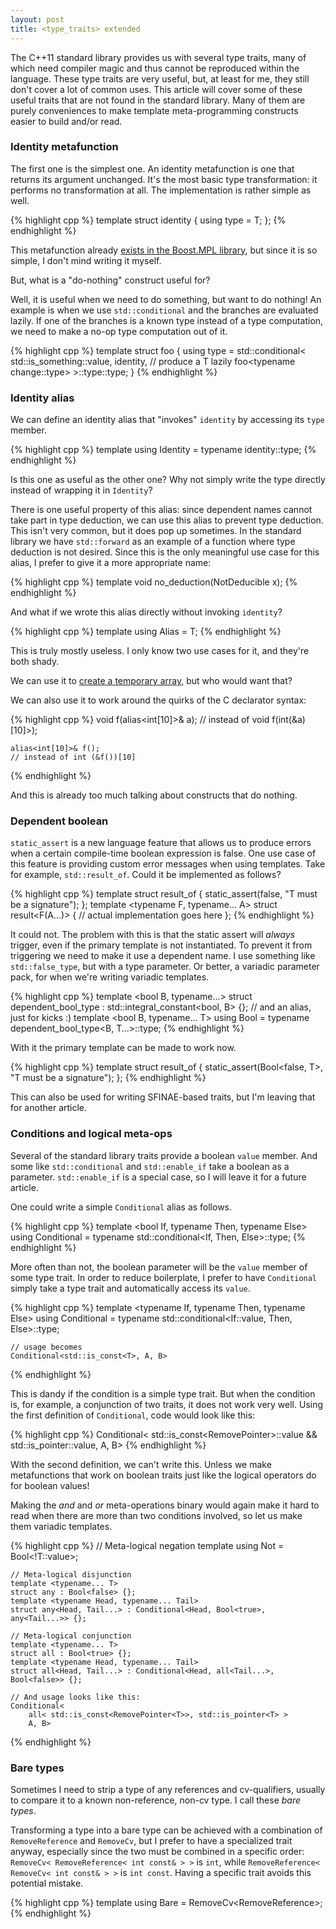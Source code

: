 ```yaml
---
layout: post
title: <type_traits> extended
---
```


The C++11 standard library provides us with several type traits, many of which
need compiler magic and thus cannot be reproduced within the language. These
type traits are very useful, but, at least for me, they still don't cover a lot
of common uses. This article will cover some of these useful traits that are not
found in the standard library. Many of them are purely conveniences to make
template meta-programming constructs easier to build and/or read.

### Identity metafunction

The first one is the simplest one. An identity metafunction is one that returns
its argument unchanged. It's the most basic type transformation: it performs no
transformation at all. The implementation is rather simple as well.

{% highlight cpp %}
    template <typename T>
    struct identity { using type = T; };
{% endhighlight %}

This metafunction already [exists in the Boost.MPL library][mpl-identity], but
since it is so simple, I don't mind writing it myself.

But, what is a "do-nothing" construct useful for?

Well, it is useful when we need to do something, but want to do nothing! An
example is when we use `std::conditional` and the branches are evaluated lazily.
If one of the branches is a known type instead of a type computation, we need to
make a no-op type computation out of it.

{% highlight cpp %}
    template <typename T>
    struct foo {
        using type = std::conditional<
            std::is_something<T>::value,
            identity<T>, // produce a T lazily
            foo<typename change<T>::type>
        >::type::type;
    }
{% endhighlight %}

### Identity alias

We can define an identity alias that "invokes" `identity` by accessing its
`type` member.

{% highlight cpp %}
    template <typename T>
    using Identity = typename identity<T>::type;
{% endhighlight %}

Is this one as useful as the other one?  Why not simply write the type directly
instead of wrapping it in `Identity`?

There is one useful property of this alias: since dependent names cannot take
part in type deduction, we can use this alias to prevent type deduction. This
isn't very common, but it does pop up sometimes. In the standard library we have
`std::forward` as an example of a function where type deduction is not desired.
Since this is the only meaningful use case for this alias, I prefer to give it a
more appropriate name:

{% highlight cpp %}
    template <typename T>
    void no_deduction(NotDeducible<T> x);
{% endhighlight %}

And what if we wrote this alias directly without invoking `identity`?

{% highlight cpp %}
    template <typename T>
    using Alias = T;
{% endhighlight %}

This is truly mostly useless. I only know two use cases for it, and they're both
shady.

We can use it to [create a temporary array][temporary-array], but who would want
that?

We can also use it to work around the quirks of the C declarator syntax:

{% highlight cpp %}
    void f(alias<int[10]>& a);
    // instead of void f(int(&a)[10]>);

    alias<int[10]>& f();
    // instead of int (&f())[10]
{% endhighlight %}

And this is already too much talking about constructs that do nothing.

### Dependent boolean

`static_assert` is a new language feature that allows us to produce errors when
a certain compile-time boolean expression is false. One use case of this feature
is providing custom error messages when using templates. Take for example,
`std::result_of`. Could it be implemented as follows?

{% highlight cpp %}
    template <typename T>
    struct result_of {
        static_assert(false, "T must be a signature");
    };
    template <typename F, typename... A>
    struct result<F(A...)> {
        // actual implementation goes here
    };
{% endhighlight %}

It could not. The problem with this is that the static assert will *always*
trigger, even if the primary template is not instantiated. To prevent it from
triggering we need to make it use a dependent name. I use something like
`std::false_type`, but with a type parameter. Or better, a variadic parameter
pack, for when we're writing variadic templates.

{% highlight cpp %}
    template <bool B, typename...>
    struct dependent_bool_type : std::integral_constant<bool, B> {};
    // and an alias, just for kicks :)
    template <bool B, typename... T>
    using Bool = typename dependent_bool_type<B, T...>::type;
{% endhighlight %}

With it the primary template can be made to work now.

{% highlight cpp %}
    template <typename T>
    struct result_of {
        static_assert(Bool<false, T>, "T must be a signature");
    };
{% endhighlight %}

This can also be used for writing SFINAE-based traits, but I'm leaving that for another
article.

### Conditions and logical meta-ops

Several of the standard library traits provide a boolean `value` member. And
some like `std::conditional` and `std::enable_if` take a boolean as a parameter.
`std::enable_if` is a special case, so I will leave it for a future article.

One could write a simple `Conditional` alias as follows.

{% highlight cpp %}
    template <bool If, typename Then, typename Else>
    using Conditional = typename std::conditional<If, Then, Else>::type;
{% endhighlight %}

More often than not, the boolean parameter will be the `value` member of some
type trait. In order to reduce boilerplate, I prefer to have `Conditional`
simply take a type trait and automatically access its `value`.

{% highlight cpp %}
    template <typename If, typename Then, typename Else>
    using Conditional = typename std::conditional<If::value, Then, Else>::type;

    // usage becomes
    Conditional<std::is_const<T>, A, B>
{% endhighlight %}

This is dandy if the condition is a simple type trait. But when the condition
is, for example, a conjunction of two traits, it does not work very well. Using
the first definition of `Conditional`, code would look like this:

{% highlight cpp %}
    Conditional<
        std::is_const<RemovePointer<T>>::value && std::is_pointer<T>::value,
        A, B>
{% endhighlight %}

With the second definition, we can't write this. Unless we make metafunctions
that work on boolean traits just like the logical operators do for boolean
values!

Making the *and* and *or* meta-operations binary would again make it hard to
read when there are more than two conditions involved, so let us make them
variadic templates.

{% highlight cpp %}
    // Meta-logical negation
    template <typename T>
    using Not = Bool<!T::value>;

    // Meta-logical disjunction
    template <typename... T>
    struct any : Bool<false> {};
    template <typename Head, typename... Tail>
    struct any<Head, Tail...> : Conditional<Head, Bool<true>, any<Tail...>> {};

    // Meta-logical conjunction
    template <typename... T>
    struct all : Bool<true> {};
    template <typename Head, typename... Tail>
    struct all<Head, Tail...> : Conditional<Head, all<Tail...>, Bool<false>> {};

    // And usage looks like this:
    Conditional<
        all< std::is_const<RemovePointer<T>>, std::is_pointer<T> >
        A, B>
{% endhighlight %}

### Bare types

Sometimes I need to strip a type of any references and cv-qualifiers, usually to
compare it to a known non-reference, non-cv type. I call these *bare types*.

Transforming a type into a bare type can be achieved with a combination of
`RemoveReference` and `RemoveCv`, but I prefer to have a specialized trait
anyway, especially since the two must be combined in a specific order:
`RemoveCv< RemoveReference< int const& > >` is `int`, while
`RemoveReference< RemoveCv< int const& > >` is `int const`. Having a specific
trait avoids this potential mistake.

{% highlight cpp %}
    template <typename T>
    using Bare = RemoveCv<RemoveReference<T>>;
{% endhighlight %}

 [mpl-identity]: http://www.boost.org/doc/libs/release/libs/mpl/doc/refmanual/identity.html
 [temporary-array]: http://stackoverflow.com/a/10624677/46642

